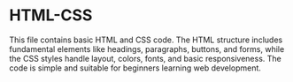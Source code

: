 # HTML-CSS
This file contains basic HTML and CSS code. The HTML structure includes fundamental elements like headings, paragraphs, buttons, and forms, while the CSS styles handle layout, colors, fonts, and basic responsiveness. The code is simple and suitable for beginners learning web development.
